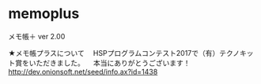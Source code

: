 ﻿# memoplus
メモ帳＋ ver 2.00

★メモ帳プラスについて
　HSPプログラムコンテスト2017で（有）テクノキット賞をいただきました。
　本当にありがとうございます！
　http://dev.onionsoft.net/seed/info.ax?id=1438